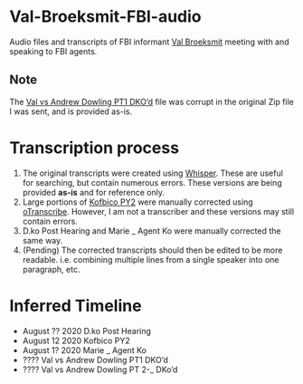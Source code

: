 # Val-Broeksmit-FBI-audio

Audio files and transcripts of FBI informant [Val Broeksmit](https://en.wikipedia.org/wiki/Val_Broeksmit) meeting with and speaking to FBI agents. 

## Note
The [Val vs Andrew Dowling PT1  DKO’d](https://github.com/EmmaBest/Val-Broeksmit-FBI-audio/blob/main/audio/Val%20vs%20Andrew%20Dowling%20PT1%20%20DKO%E2%80%99d.m4a) file was corrupt in the original Zip file I was sent, and is provided as-is.

# Transcription process

 1. The original transcripts were created using [Whisper](https://github.com/openai/whisper). These are useful for searching, but contain numerous errors. These versions are being provided **as-is** and for reference only.
 2. Large portions of [Kofbico PY2](https://github.com/EmmaBest/Val-Broeksmit-FBI-audio/blob/main/audio/Kofbico%20PY2.m4a) were manually corrected using [oTranscribe](https://oTranscribe.com). However, I am not a transcriber and these versions may still contain errors. 
 3. D.ko Post Hearing and Marie _ Agent Ko were manually corrected the same way.
 4. (Pending) The corrected transcripts should then be edited to be more readable. i.e. combining multiple lines from a single speaker into one paragraph, etc.

# Inferred Timeline
 * August ?? 2020 D.ko Post Hearing
 * August 12 2020 Kofbico PY2
 * August 1? 2020 Marie _ Agent Ko
 * ???? Val vs Andrew Dowling PT1  DKO’d
 * ???? Val vs Andrew Dowling PT 2-_ DKo’d
